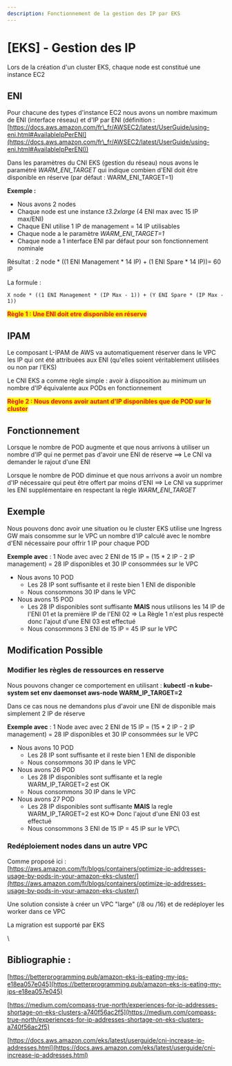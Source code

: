 ```yaml
---
description: Fonctionnement de la gestion des IP par EKS
---
```


# \[EKS] - Gestion des IP

Lors de la création d'un cluster EKS, chaque node est constitué une instance EC2

## ENI

Pour chacune des types d'instance EC2 nous avons un nombre maximum de ENI (interface réseau) et d'IP par ENI (définition : [https://docs.aws.amazon.com/fr\_fr/AWSEC2/latest/UserGuide/using-eni.html#AvailableIpPerENI](https://docs.aws.amazon.com/fr\_fr/AWSEC2/latest/UserGuide/using-eni.html#AvailableIpPerENI))

Dans les paramètres du CNI EKS (gestion du réseau) nous avons le paramétré _WARM\_ENI\_TARGET_ qui indique combien d'ENI doit être disponible en réserve (par défaut : WARM\_ENI\_TARGET=1)

**Exemple :**

* Nous avons 2 nodes&#x20;
* Chaque node est une instance _t3.2xlarge_ (4 ENI max avec 15 IP max/ENI)
* Chaque ENI utilise 1 IP de management = 14 IP utilisables
* Chaque node a le paramètre _WARM\_ENI\_TARGET=1_
* Chaque node a 1 interface ENI par défaut pour son fonctionnement nominale

Résultat : 2 node \* ((1 ENI Management \* 14 IP) + (1 ENI Spare \* 14 IP))= 60 IP

La formule :&#x20;

`X node * ((1 ENI Management * (IP Max - 1)) + (Y ENI Spare * (IP Max - 1))`

<mark style="color:red;">**Règle 1 : Une ENI doit etre disponible en réserve**</mark>

## IPAM

Le composant L-IPAM de AWS va automatiquement réserver dans le VPC les IP qui ont été attribuées aux ENI (qu'elles soient véritablement utilisées ou non par l'EKS)

Le CNI EKS a comme règle simple : avoir à disposition au minimum un nombre d'IP équivalente aux PODs en fonctionnement

<mark style="color:red;">**Règle 2 : Nous devons avoir autant d'IP disponibles que de POD sur le cluster**</mark>

## Fonctionnement

Lorsque le nombre de POD augmente et que nous arrivons à utiliser un nombre d'IP qui ne permet pas d'avoir une ENI de réserve ==> Le CNI va demander le rajout d'une ENI

Lorsque le nombre de POD diminue et que nous arrivons a avoir un nombre d'IP nécessaire qui peut être offert par moins d'ENI ==> Le CNI va supprimer les ENI supplémentaire en respectant la règle _WARM\_ENI\_TARGET_

## Exemple

Nous pouvons donc avoir une situation ou le cluster EKS utilise une Ingress GW mais consomme sur le VPC un nombre d'IP calculé avec le nombre d'ENI nécessaire pour offrir 1 IP pour chaque POD

**Exemple avec** : 1 Node avec avec 2 ENI de 15 IP = (15 \* 2 IP - 2 IP management) = 28 IP disponibles et 30 IP consommées sur le VPC

* Nous avons 10 POD
  * Les 28 IP sont suffisante et il reste bien 1 ENI de disponible
  * Nous consommons 30 IP dans le VPC
* Nous avons 15 POD
  * Les 28 IP disponibles sont suffisante **MAIS** nous utilisons les 14 IP de l'ENI 01 et la première IP de l'ENI 02 => La Règle 1 n'est plus respecté donc l'ajout d'une ENI 03 est effectué
  * Nous consommons 3 ENI de 15 IP = 45 IP sur le VPC

## Modification Possible

### Modifier les règles de ressources en resserve

Nous pouvons changer ce comportement en utilisant : **kubectl -n kube-system set env daemonset aws-node WARM\_IP\_TARGET=2**

Dans ce cas nous ne demandons plus d'avoir une ENI de disponible mais simplement 2 IP de réserve

**Exemple avec** : 1 Node avec avec 2 ENI de 15 IP = (15 \* 2 IP - 2 IP management) =  28 IP disponibles et 30 IP consommées sur le VPC

* Nous avons 10 POD
  * Les 28 IP sont suffisante et il reste bien 1 ENI de disponible
  * Nous consommons 30 IP dans le VPC
* Nous avons 26 POD
  * Les 28 IP disponibles sont suffisante et la regle WARM\_IP\_TARGET=2 est OK
  * Nous consommons 30 IP dans le VPC
* Nous avons 27 POD
  * Les 28 IP disponibles sont suffisante **MAIS** la regle WARM\_IP\_TARGET=2 est KO=> Donc l'ajout d'une ENI 03 est effectué
  * Nous consommons 3 ENI de 15 IP = 45 IP sur le VPC\


### Redéploiement nodes dans un autre VPC

Comme proposé ici : [https://aws.amazon.com/fr/blogs/containers/optimize-ip-addresses-usage-by-pods-in-your-amazon-eks-cluster/](https://aws.amazon.com/fr/blogs/containers/optimize-ip-addresses-usage-by-pods-in-your-amazon-eks-cluster/)

Une solution consiste à créer un VPC "large" (/8 ou /16) et de redéployer les worker dans ce VPC

La migration est supporté par EKS

\


## Bibliographie :&#x20;

[https://betterprogramming.pub/amazon-eks-is-eating-my-ips-e18ea057e045](https://betterprogramming.pub/amazon-eks-is-eating-my-ips-e18ea057e045)

[https://medium.com/compass-true-north/experiences-for-ip-addresses-shortage-on-eks-clusters-a740f56ac2f5](https://medium.com/compass-true-north/experiences-for-ip-addresses-shortage-on-eks-clusters-a740f56ac2f5)

[https://docs.aws.amazon.com/eks/latest/userguide/cni-increase-ip-addresses.html](https://docs.aws.amazon.com/eks/latest/userguide/cni-increase-ip-addresses.html)
